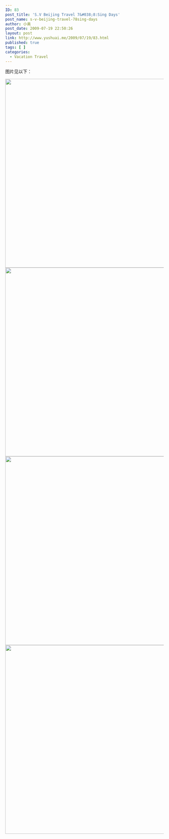 ```yaml
---
ID: 83
post_title: 'S.V Beijing Travel 7&#038;8:Sing Days'
post_name: s-v-beijing-travel-78sing-days
author: 小奥
post_date: 2009-07-19 22:50:26
layout: post
link: http://www.yushuai.me/2009/07/19/83.html
published: true
tags: [ ]
categories:
  - Vacation Travel
---
```

图片见以下：<!--more-->

<img class="alignnone" src="http://i3.6.cn/cvbnm/f8/b2/a6/6bede31fc2e5748fa90687448e79cc79.jpg" alt="" width="800" height="600" />

<img class="alignnone" src="http://i3.6.cn/cvbnm/b0/65/42/42d977ee1ae9700515597a97b0924d45.jpg" alt="" width="800" height="600" />

<img class="alignnone" src="http://i3.6.cn/cvbnm/0c/e1/d2/9b3195003cae72e5518b1285542d5750.jpg" alt="" width="800" height="600" />

<img class="alignnone" src="http://i3.6.cn/cvbnm/bc/02/fa/d80be0f8e2b01966bc011d43f0fac157.jpg" alt="" width="800" height="600" />